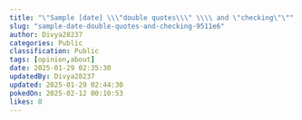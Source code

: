 ```yaml
---
title: "\"Sample [date] \\\"double quotes\\\" \\\\ and \"checking\"\""
slug: "sample-date-double-quotes-and-checking-9511e6"
author: Divya28237
categories: Public
classification: Public
tags: [opinion,about]
date: 2025-01-29 02:35:30 
updatedBy: Divya28237
updated: 2025-01-29 02:44:30 
pokedOn: 2025-02-12 00:10:53 
likes: 0
---
```


